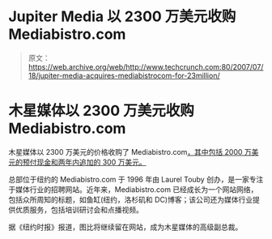 # Jupiter Media 以 2300 万美元收购 Mediabistro.com

> 原文：<https://web.archive.org/web/http://www.techcrunch.com:80/2007/07/18/jupiter-media-acquires-mediabistrocom-for-23million/>

# 木星媒体以 2300 万美元收购 Mediabistro.com

木星媒体以 2300 万美元的价格收购了 Mediabistro.com[，其中包括 2000 万美元的预付现金和两年内追加的 300 万美元。](https://web.archive.org/web/20220128110959/http://mediabistro.com/)

总部位于纽约的 Mediabistro.com 于 1996 年由 Laurel Touby 创办，是一家专注于媒体行业的招聘网站。近年来，Mediabistro.com 已经成长为一个网站网络，包括众所周知的标题，如鱼缸(纽约，洛杉矶和 DC)博客；该公司还为媒体行业提供优质服务，包括培训研讨会和点播视频。

据《纽约时报》报道，图比将继续留在网站，成为木星媒体的高级副总裁。